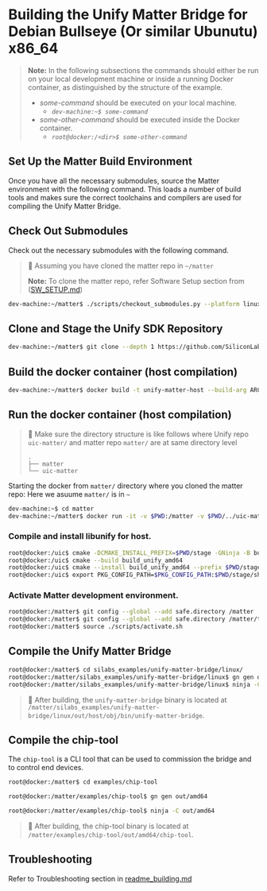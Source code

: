 # Building the Unify Matter Bridge for Debian Bullseye (Or similar Ubunutu) x86_64 

> **Note:**
> In the following subsections the commands should either be run on your local development machine or inside a running Docker container, as distinguished by the structure of the example.
>
> - _some-command_ should be executed on your local machine.
>   - _`dev-machine:~$ some-command`_
> - _some-other-command_ should be executed inside the Docker container.
>   - _`root@docker:/<dir>$ some-other-command`_

## Set Up the Matter Build Environment

Once you have all the necessary submodules, source the Matter environment with the following command. This loads a number of build tools and makes sure the correct toolchains and compilers are used for compiling the Unify Matter Bridge.

## Check Out Submodules

Check out the necessary submodules with the following command.
> 🔴 Assuming you have cloned the matter repo in `~/matter`
>
>**Note:**
  To clone the matter repo, refer Software Setup section from ([SW_SETUP.md](../../docs/silabs/wifi/SW_SETUP.md))

```bash
dev-machine:~/matter$ ./scripts/checkout_submodules.py --platform linux
```

## Clone and Stage the Unify SDK Repository 

```bash
dev-machine:~/matter$ git clone --depth 1 https://github.com/SiliconLabs/UnifySDK.git --recursive ../uic-matter
```

## Build the docker container (host compilation)

```bash
dev-machine:~/matter$ docker build -t unify-matter-host --build-arg ARCH=amd64 silabs_examples/unify-matter-common/docker/
```
## Run the docker container (host compilation)

> 🔴
> Make sure the directory structure is like follows where Unify repo `uic-matter/` and matter repo `matter/` are at same directory level
> 
> ```
> .
> ├── matter
> └── uic-matter
> ```

Starting the docker from `matter/` directory where you cloned the matter repo: Here we asuume `matter/` is in `~`

```bash
dev-machine:~$ cd matter 
dev-machine:~/matter$ docker run -it -v $PWD:/matter -v $PWD/../uic-matter:/uic unify-matter-host
```

### Compile and install libunify for host.

```bash
root@docker:/uic$ cmake -DCMAKE_INSTALL_PREFIX=$PWD/stage -GNinja -B build_unify_amd64/ -S components
root@docker:/uic$ cmake --build build_unify_amd64
root@docker:/uic$ cmake --install build_unify_amd64 --prefix $PWD/stage
root@docker:/uic$ export PKG_CONFIG_PATH=$PKG_CONFIG_PATH:$PWD/stage/share/pkgconfig
```

### Activate Matter development environment.

```bash
root@docker:/matter$ git config --global --add safe.directory /matter
root@docker:/matter$ git config --global --add safe.directory /matter/third_party/pigweed/repo
root@docker:/matter$ source ./scripts/activate.sh
```

## Compile the Unify Matter Bridge 


```bash
root@docker:/matter$ cd silabs_examples/unify-matter-bridge/linux/
root@docker:/matter/silabs_examples/unify-matter-bridge/linux$ gn gen out/host
root@docker:/matter/silabs_examples/unify-matter-bridge/linux$ ninja -C out/host
```

> 🔴 After building, the `unify-matter-bridge` binary is located at `/matter/silabs_examples/unify-matter-bridge/linux/out/host/obj/bin/unify-matter-bridge`.

## Compile the chip-tool

The `chip-tool` is a CLI tool that can be used to commission the bridge and to control end devices.

```bash
root@docker:/matter$ cd examples/chip-tool

root@docker:/matter/examples/chip-tool$ gn gen out/amd64

root@docker:/matter/examples/chip-tool$ ninja -C out/amd64
```

> 🔴 After building, the chip-tool binary is located at `/matter/examples/chip-tool/out/amd64/chip-tool`.

## Troubleshooting

Refer to Troubleshooting section in [readme_building.md](readme_building.md) 
